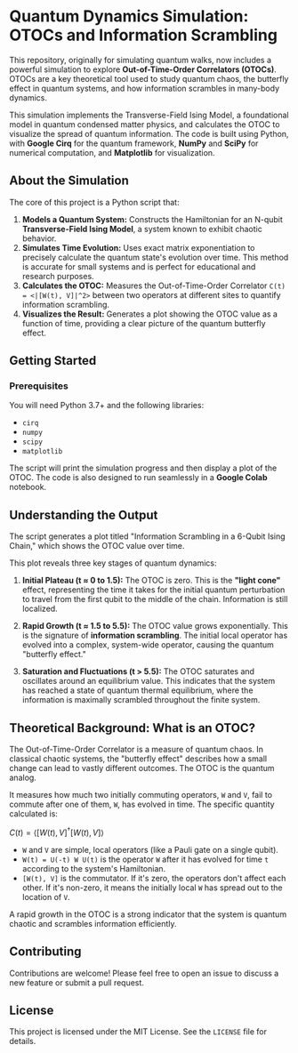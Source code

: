 # Quantum Dynamics Simulation: OTOCs and Information Scrambling

This repository, originally for simulating quantum walks, now includes a powerful simulation to explore **Out-of-Time-Order Correlators (OTOCs)**. OTOCs are a key theoretical tool used to study quantum chaos, the butterfly effect in quantum systems, and how information scrambles in many-body dynamics.

This simulation implements the Transverse-Field Ising Model, a foundational model in quantum condensed matter physics, and calculates the OTOC to visualize the spread of quantum information. The code is built using Python, with **Google Cirq** for the quantum framework, **NumPy** and **SciPy** for numerical computation, and **Matplotlib** for visualization.

## About the Simulation

The core of this project is a Python script that:
1.  **Models a Quantum System:** Constructs the Hamiltonian for an N-qubit **Transverse-Field Ising Model**, a system known to exhibit chaotic behavior.
2.  **Simulates Time Evolution:** Uses exact matrix exponentiation to precisely calculate the quantum state's evolution over time. This method is accurate for small systems and is perfect for educational and research purposes.
3.  **Calculates the OTOC:** Measures the Out-of-Time-Order Correlator `C(t) = <|[W(t), V]|^2>` between two operators at different sites to quantify information scrambling.
4.  **Visualizes the Result:** Generates a plot showing the OTOC value as a function of time, providing a clear picture of the quantum butterfly effect.

## Getting Started

### Prerequisites
You will need Python 3.7+ and the following libraries:
- `cirq`
- `numpy`
- `scipy`
- `matplotlib`

The script will print the simulation progress and then display a plot of the OTOC. The code is also designed to run seamlessly in a **Google Colab** notebook.

## Understanding the Output

The script generates a plot titled "Information Scrambling in a 6-Qubit Ising Chain," which shows the OTOC value over time.



This plot reveals three key stages of quantum dynamics:

1.  **Initial Plateau (t ≈ 0 to 1.5):** The OTOC is zero. This is the **"light cone"** effect, representing the time it takes for the initial quantum perturbation to travel from the first qubit to the middle of the chain. Information is still localized.

2.  **Rapid Growth (t ≈ 1.5 to 5.5):** The OTOC value grows exponentially. This is the signature of **information scrambling**. The initial local operator has evolved into a complex, system-wide operator, causing the quantum "butterfly effect."

3.  **Saturation and Fluctuations (t > 5.5):** The OTOC saturates and oscillates around an equilibrium value. This indicates that the system has reached a state of quantum thermal equilibrium, where the information is maximally scrambled throughout the finite system.

## Theoretical Background: What is an OTOC?

The Out-of-Time-Order Correlator is a measure of quantum chaos. In classical chaotic systems, the "butterfly effect" describes how a small change can lead to vastly different outcomes. The OTOC is the quantum analog.

It measures how much two initially commuting operators, `W` and `V`, fail to commute after one of them, `W`, has evolved in time. The specific quantity calculated is:

$C(t) = \langle [W(t), V]^\dagger [W(t), V] \rangle$

-   `W` and `V` are simple, local operators (like a Pauli gate on a single qubit).
-   `W(t) = U(-t) W U(t)` is the operator `W` after it has evolved for time `t` according to the system's Hamiltonian.
-   `[W(t), V]` is the commutator. If it's zero, the operators don't affect each other. If it's non-zero, it means the initially local `W` has spread out to the location of `V`.

A rapid growth in the OTOC is a strong indicator that the system is quantum chaotic and scrambles information efficiently.

## Contributing
Contributions are welcome! Please feel free to open an issue to discuss a new feature or submit a pull request.

## License
This project is licensed under the MIT License. See the `LICENSE` file for details.
